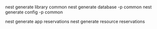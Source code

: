 nest generate library common
nest generate database -p common
nest generate config -p common

nest generate app reservations
nest generate resource reservations

